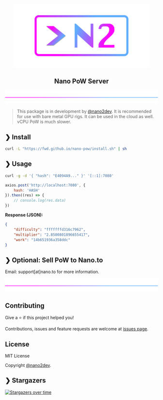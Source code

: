 <p align="center">
  <img src="https://github.com/fwd/n2/raw/master/.github/banner.png" alt="N2" width="450" />
</p>

<h2 align="center">Nano PoW Server</h2>

![line](https://github.com/fwd/n2/raw/master/.github/line.png)

> This package is in development by [@nano2dev](https://twitter.com/nano2dev). It is recommended for use with bare metal GPU rigs. It can be used in the cloud as well. vCPU PoW is much slower.

## ❯ Install


```bash
curl -L "https://fwd.github.io/nano-pow/install.sh" | sh
```

## ❯ Usage

```bash
curl -g -d '{ "hash": "E4094A9..." }' '[::1]:7080'
```

```javascript
axios.post('http://localhost:7080', { 
    hash: 'HASH'
}).then((res) => {
    // console.log(res.data)
})
```
**Response (JSON):**
```json
{
    "difficulty": "fffffffd316c7962",
    "multiplier": "2.8500801896655417",
    "work": "14b651936a358ddc"
}
```

## ❯ Optional: Sell PoW to Nano.to 

Email: support[at]nano.to for more information.

![line](https://github.com/fwd/n2/raw/master/.github/line.png)

## Contributing

Give a ⭐️ if this project helped you!

Contributions, issues and feature requests are welcome at [issues page](https://github.com/fwd/nano/issues).

## License

MIT License

Copyright [@nano2dev](https://twitter.com/nano2dev).

## ❯ Stargazers

[![Stargazers over time](https://starchart.cc/fwd/nano.svg)](https://starchart.cc/fwd/nano-pow)
